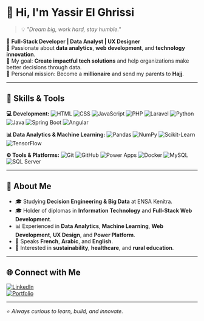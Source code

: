 # 👋 Hi, I'm Yassir El Ghrissi

> 💡 *"Dream big, work hard, stay humble."*

🎯 **Full-Stack Developer | Data Analyst | UX Designer**  
📍 Passionate about **data analytics**, **web development**, and **technology innovation**.  
💼 My goal: **Create impactful tech solutions** and help organizations make better decisions through data.  
🕋 Personal mission: Become a **millionaire** and send my parents to **Hajj**.  

---

## 🧰 Skills & Tools

**💻 Development:**
![HTML](https://img.shields.io/badge/HTML5-E34F26?style=flat&logo=html5&logoColor=white)
![CSS](https://img.shields.io/badge/CSS3-1572B6?style=flat&logo=css3&logoColor=white)
![JavaScript](https://img.shields.io/badge/JavaScript-F7DF1E?style=flat&logo=javascript&logoColor=black)
![PHP](https://img.shields.io/badge/PHP-777BB4?style=flat&logo=php&logoColor=white)
![Laravel](https://img.shields.io/badge/Laravel-FF2D20?style=flat&logo=laravel&logoColor=white)
![Python](https://img.shields.io/badge/Python-3776AB?style=flat&logo=python&logoColor=white)
![Java](https://img.shields.io/badge/Java-007396?style=flat&logo=java&logoColor=white)
![Spring Boot](https://img.shields.io/badge/Spring%20Boot-6DB33F?style=flat&logo=springboot&logoColor=white)
![Angular](https://img.shields.io/badge/Angular-DD0031?style=flat&logo=angular&logoColor=white)

**📊 Data Analytics & Machine Learning:**
![Pandas](https://img.shields.io/badge/Pandas-150458?style=flat&logo=pandas&logoColor=white)
![NumPy](https://img.shields.io/badge/NumPy-013243?style=flat&logo=numpy&logoColor=white)
![Scikit-Learn](https://img.shields.io/badge/Scikit--Learn-F7931E?style=flat&logo=scikit-learn&logoColor=white)
![TensorFlow](https://img.shields.io/badge/TensorFlow-FF6F00?style=flat&logo=tensorflow&logoColor=white)

**⚙️ Tools & Platforms:**
![Git](https://img.shields.io/badge/Git-F05032?style=flat&logo=git&logoColor=white)
![GitHub](https://img.shields.io/badge/GitHub-181717?style=flat&logo=github&logoColor=white)
![Power Apps](https://img.shields.io/badge/Power%20Apps-742774?style=flat&logo=powerapps&logoColor=white)
![Docker](https://img.shields.io/badge/Docker-2496ED?style=flat&logo=docker&logoColor=white)
![MySQL](https://img.shields.io/badge/MySQL-4479A1?style=flat&logo=mysql&logoColor=white)
![SQL Server](https://img.shields.io/badge/SQL%20Server-CC2927?style=flat&logo=microsoftsqlserver&logoColor=white)

---

## 🚀 About Me
- 🎓 Studying **Decision Engineering & Big Data** at ENSA Kenitra.  
- 🎓 Holder of diplomas in **Information Technology** and **Full-Stack Web Development**.  
- 📊 Experienced in **Data Analytics**, **Machine Learning**, **Web Development**, **UX Design**, and **Power Platform**.  
- 💬 Speaks **French**, **Arabic**, and **English**.  
- 🌱 Interested in **sustainability**, **healthcare**, and **rural education**.  

---

## 🌐 Connect with Me
[![LinkedIn](https://img.shields.io/badge/LinkedIn-0077B5?style=flat&logo=linkedin&logoColor=white)](https://www.linkedin.com/in/yassir-el-ghrissi-6a6573305/)  
[![Portfolio](https://img.shields.io/badge/Portfolio-000000?style=flat&logo=About.me&logoColor=white)](https://yaserdev.gt.tc/)  

---

⭐ *Always curious to learn, build, and innovate.*
